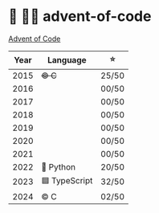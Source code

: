 # 🎄 👨‍💻 advent-of-code

[Advent of Code](https://adventofcode.com)

| Year | Language      |  ⭐️  |
| :--: | ------------- | :---: |
| 2015 | ~~© C~~      | 25/50 |
| 2016 |               | 00/50 |
| 2017 |               | 00/50 |
| 2018 |               | 00/50 |
| 2019 |               | 00/50 |
| 2020 |               | 00/50 |
| 2021 |               | 00/50 |
| 2022 | 🐍 Python     | 20/50 |
| 2023 | 🟦 TypeScript | 32/50 |
| 2024 | © C          | 02/50 |
